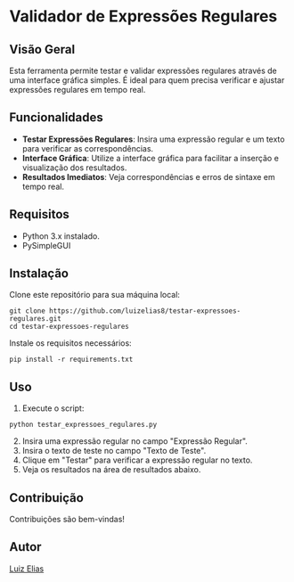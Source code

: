 # Validador de Expressões Regulares

## Visão Geral

Esta ferramenta permite testar e validar expressões regulares através de uma interface gráfica simples. É ideal para quem precisa verificar e ajustar expressões regulares em tempo real.

## Funcionalidades

- **Testar Expressões Regulares**: Insira uma expressão regular e um texto para verificar as correspondências.
- **Interface Gráfica**: Utilize a interface gráfica para facilitar a inserção e visualização dos resultados.
- **Resultados Imediatos**: Veja correspondências e erros de sintaxe em tempo real.

## Requisitos

- Python 3.x instalado.
- PySimpleGUI

## Instalação

Clone este repositório para sua máquina local:
```
git clone https://github.com/luizelias8/testar-expressoes-regulares.git
cd testar-expressoes-regulares
```

Instale os requisitos necessários:
```
pip install -r requirements.txt
```

## Uso

1. Execute o script:
```
python testar_expressoes_regulares.py
```
2. Insira uma expressão regular no campo "Expressão Regular".
3. Insira o texto de teste no campo "Texto de Teste".
4. Clique em "Testar" para verificar a expressão regular no texto.
5. Veja os resultados na área de resultados abaixo.

## Contribuição

Contribuições são bem-vindas!

## Autor

[Luiz Elias](https://github.com/luizelias8)